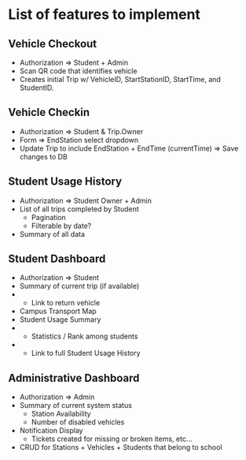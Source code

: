 List of features to implement
======

Vehicle Checkout 
-----
* Authorization => Student + Admin
* Scan QR code that identifies vehicle 
* Creates initial Trip w/ VehicleID, StartStationID, StartTime, and StudentID.

Vehicle Checkin
-----
* Authorization => Student & Trip.Owner
* Form => EndStation select dropdown 
* Update Trip to include EndStation + EndTime (currentTime) => Save changes to DB

Student Usage History
------
* Authorization => Student Owner + Admin
* List of all trips completed by Student
  * Pagination
  * Filterable by date?
* Summary of all data

Student Dashboard
------
* Authorization => Student
* Summary of current trip (if available)
* * Link to return vehicle
* Campus Transport Map
* Student Usage Summary
* * Statistics / Rank among students
* * Link to full Student Usage History

Administrative Dashboard
-----
* Authorization => Admin
* Summary of current system status
  * Station Availability
  * Number of disabled vehicles
* Notification Display
  * Tickets created for missing or broken items, etc...
* CRUD for Stations + Vehicles + Students that belong to school